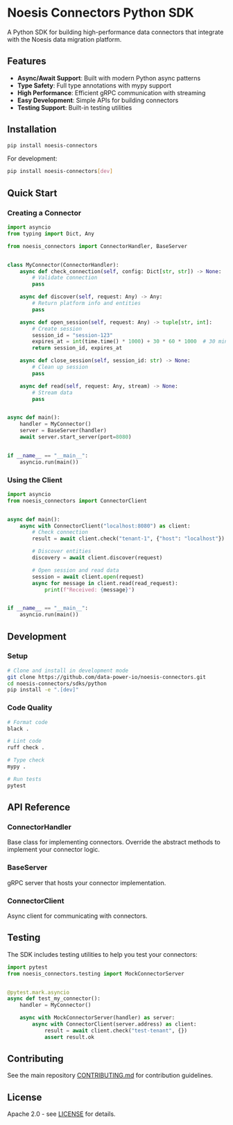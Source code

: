 # Noesis Connectors Python SDK

A Python SDK for building high-performance data connectors that integrate with the Noesis data migration platform.

## Features

- **Async/Await Support**: Built with modern Python async patterns
- **Type Safety**: Full type annotations with mypy support
- **High Performance**: Efficient gRPC communication with streaming
- **Easy Development**: Simple APIs for building connectors
- **Testing Support**: Built-in testing utilities

## Installation

```bash
pip install noesis-connectors
```

For development:

```bash
pip install noesis-connectors[dev]
```

## Quick Start

### Creating a Connector

```python
import asyncio
from typing import Dict, Any

from noesis_connectors import ConnectorHandler, BaseServer


class MyConnector(ConnectorHandler):
    async def check_connection(self, config: Dict[str, str]) -> None:
        # Validate connection
        pass

    async def discover(self, request: Any) -> Any:
        # Return platform info and entities
        pass

    async def open_session(self, request: Any) -> tuple[str, int]:
        # Create session
        session_id = "session-123"
        expires_at = int(time.time() * 1000) + 30 * 60 * 1000  # 30 min
        return session_id, expires_at

    async def close_session(self, session_id: str) -> None:
        # Clean up session
        pass

    async def read(self, request: Any, stream) -> None:
        # Stream data
        pass


async def main():
    handler = MyConnector()
    server = BaseServer(handler)
    await server.start_server(port=8080)


if __name__ == "__main__":
    asyncio.run(main())
```

### Using the Client

```python
import asyncio
from noesis_connectors import ConnectorClient


async def main():
    async with ConnectorClient("localhost:8080") as client:
        # Check connection
        result = await client.check("tenant-1", {"host": "localhost"})

        # Discover entities
        discovery = await client.discover(request)

        # Open session and read data
        session = await client.open(request)
        async for message in client.read(read_request):
            print(f"Received: {message}")


if __name__ == "__main__":
    asyncio.run(main())
```

## Development

### Setup

```bash
# Clone and install in development mode
git clone https://github.com/data-power-io/noesis-connectors.git
cd noesis-connectors/sdks/python
pip install -e ".[dev]"
```

### Code Quality

```bash
# Format code
black .

# Lint code
ruff check .

# Type check
mypy .

# Run tests
pytest
```

## API Reference

### ConnectorHandler

Base class for implementing connectors. Override the abstract methods to implement your connector logic.

### BaseServer

gRPC server that hosts your connector implementation.

### ConnectorClient

Async client for communicating with connectors.

## Testing

The SDK includes testing utilities to help you test your connectors:

```python
import pytest
from noesis_connectors.testing import MockConnectorServer


@pytest.mark.asyncio
async def test_my_connector():
    handler = MyConnector()

    async with MockConnectorServer(handler) as server:
        async with ConnectorClient(server.address) as client:
            result = await client.check("test-tenant", {})
            assert result.ok
```

## Contributing

See the main repository [CONTRIBUTING.md](../../CONTRIBUTING.md) for contribution guidelines.

## License

Apache 2.0 - see [LICENSE](../../LICENSE) for details.